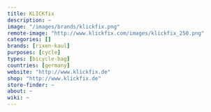 ```yaml
---
title: KLICKfix
description: ~
image: "/images/brands/klickfix.png"
remote-image: "http://www.klickfix.com/images/klickfix_250.png"
categories: []
brands: [rixen-kaul]
purposes: [cycle]
types: [bicycle-bag]
countries: [germany]
website: "http://www.klickfix.de"
shop: "http://www.klickfix.de"
store-finder: ~
about: ~
wiki: ~
---
```

